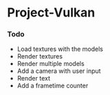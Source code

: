 # Project-Vulkan

### Todo
- Load textures with the models
- Render textures
- Render multiple models
- Add a camera with user input
- Render text
- Add a frametime counter